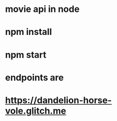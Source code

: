 # movie api in node

# npm install

# npm start 

# endpoints are

# https://dandelion-horse-vole.glitch.me